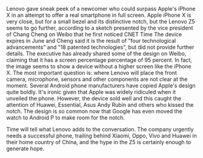 Lenovo gave sneak peek of a newcomer who could surpass Apple's iPhone X in an attempt to offer a real smartphone in full screen.
Apple iPhone X is very close, but for a small bezel and its distinctive notch, but the Lenovo Z5 seems to go further, according to a sketch presented by the vice president of Chang Cheng on Weibo that he first noticed CNET Time
The device expires in June and Cheng said it is the result of "four technological advancements" and "18 patented technologies", but did not provide further details.
The executive has already shared some of the design on Weibo, claiming that it has a screen percentage percentage of 95 percent. In fact, the image seems to show a device without a higher screen like the iPhone X.
The most important question is: where Lenovo will place the front camera, microphone, sensors and other components are not clear at the moment. Several Android phone manufacturers have copied Apple's design quite boldly. It's ironic given that Apple was widely ridiculed when it unveiled the phone. However, the device sold well and this caught the attention of Huawei, Essential, Asus Andy Rubin and others who kissed the notch. The design is so common now that Google has even moved the watch to Android P to make room for the notch.

Time will tell what Lenovo adds to the conversation. The company urgently needs a successful phone, trailing behind Xiaomi, Oppo, Vivo and Huawei in their home country of China, and the hype in the Z5 is certainly enough to generate hope.
